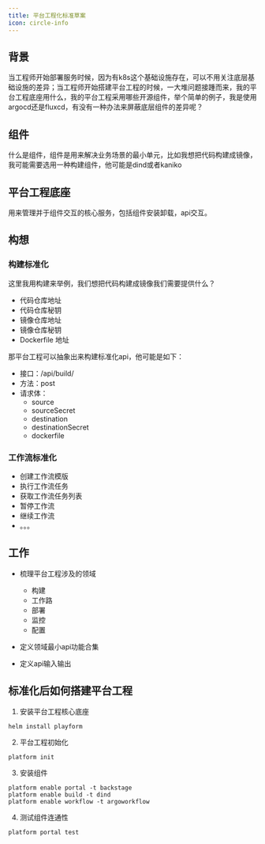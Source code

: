 ```yaml
---
title: 平台工程化标准草案
icon: circle-info
---
```


## 背景

当工程师开始部署服务时候，因为有k8s这个基础设施存在，可以不用关注底层基础设施的差异；当工程师开始搭建平台工程的时候，一大堆问题接踵而来，我的平台工程底座用什么，我的平台工程采用哪些开源组件，举个简单的例子，我是使用argocd还是fluxcd，有没有一种办法来屏蔽底层组件的差异呢？

## 组件

什么是组件，组件是用来解决业务场景的最小单元，比如我想把代码构建成镜像，我可能需要选用一种构建组件，他可能是dind或者kaniko

## 平台工程底座

用来管理并于组件交互的核心服务，包括组件安装卸载，api交互。

## 构想

### 构建标准化

这里我用构建来举例，我们想把代码构建成镜像我们需要提供什么？

- 代码仓库地址
- 代码仓库秘钥
- 镜像仓库地址
- 镜像仓库秘钥
- Dockerfile 地址

那平台工程可以抽象出来构建标准化api，他可能是如下：

- 接口：/api/build/
- 方法：post
- 请求体：
  - source
  - sourceSecret
  - destination
  - destinationSecret
  - dockerfile

### 工作流标准化

- 创建工作流模版
- 执行工作流任务
- 获取工作流任务列表
- 暂停工作流
- 继续工作流
- 。。。

## 工作

- 梳理平台工程涉及的领域
  - 构建
  - 工作路
  - 部署
  - 监控
  - 配置
  
- 定义领域最小api功能合集
- 定义api输入输出

## 标准化后如何搭建平台工程

1. 安装平台工程核心底座

```shell
helm install playform
```

2. 平台工程初始化
```shell
platform init
```

3. 安装组件
```shell
platform enable portal -t backstage
platform enable build -t dind
platform enable workflow -t argoworkflow
```
4. 测试组件连通性
```
platform portal test
```
